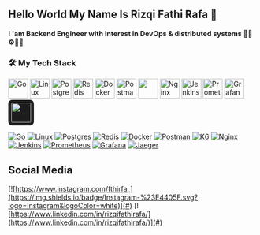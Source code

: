 ## Hello World My Name Is Rizqi Fathi Rafa 👋

**I 'am Backend Engineer with interest in DevOps & distributed systems 👨‍💻⚙🔧🌐**

<!--
**R4P8/R4P8** is a ✨ _special_ ✨ repository because its `README.md` (this file) appears on your GitHub profile.


Here are some ideas to get you started:

- 🔭 I’m currently working on ...
- 🌱 I’m currently learning ...
- 👯 I’m looking to collaborate on ...
- 🤔 I’m looking for help with ...
- 💬 Ask me about ...
- 📫 How to reach me: ...
- 😄 Pronouns: ...
- ⚡ Fun fact: ...
-->

### 🛠️ My Tech Stack

<img src="https://skillicons.dev/icons?i=go" width="40" alt="Go"/> <img src="https://skillicons.dev/icons?i=linux" width="40" alt="Linux"/> <img src="https://skillicons.dev/icons?i=postgres" width="40" alt="PostgreSQL"/> <img src="https://skillicons.dev/icons?i=redis" width="40" alt="Redis"/> <img src="https://skillicons.dev/icons?i=docker" width="40" alt="Docker"/> <img src="https://skillicons.dev/icons?i=postman" width="40" alt="Postman"/> <img height="40" src="https://cdn.simpleicons.org/k6?viewbox=auto" /> <img src="https://skillicons.dev/icons?i=nginx" width="40" alt="Nginx"/> <img src="https://skillicons.dev/icons?i=jenkins" width="40" alt="Jenkins"/> <img src="https://skillicons.dev/icons?i=prometheus" width="40" alt="Prometheus"/> <img src="https://skillicons.dev/icons?i=grafana" width="40" alt="Grafana"/> <img src="https://www.jaegertracing.io/img/jaeger-icon-reverse-color.svg" width="40" alt="Jaeger" style="background-color:#1e1e1e; padding:6px; border-radius:8px;" />

[![Go](https://img.shields.io/badge/Go-%2300ADD8.svg?&logo=go&logoColor=white)](#) [![Linux](https://img.shields.io/badge/Linux-FCC624?logo=linux&logoColor=black)](#) [![Postgres](https://img.shields.io/badge/Postgres-%23316192.svg?logo=postgresql&logoColor=white)](#) [![Redis](https://img.shields.io/badge/Redis-%23DD0031.svg?logo=redis&logoColor=white)](#)  [![Docker](https://img.shields.io/badge/Docker-2496ED?logo=docker&logoColor=fff)](#) [![Postman](https://img.shields.io/badge/Postman-FF6C37?logo=postman&logoColor=white)](#) [![K6](https://img.shields.io/badge/K6-7D64FF?logo=k6&logoColor=white)](#) [![Nginx](https://img.shields.io/badge/Nginx-009639?logo=nginx&logoColor=white)](#)  [![Jenkins](https://img.shields.io/badge/Jenkins-D24939?logo=jenkins&logoColor=white)](#) [![Prometheus](https://img.shields.io/badge/Prometheus-E6522C?logo=prometheus&logoColor=white)](#) [![Grafana](https://img.shields.io/badge/Grafana-F46800?logo=grafana&logoColor=white)](#) [![Jaeger](https://img.shields.io/badge/Jaeger-000000?logo=jaeger&logoColor=white)](#)


## Social Media

[![https://www.instagram.com/fthirfa_](https://img.shields.io/badge/Instagram-%23E4405F.svg?logo=Instagram&logoColor=white)](#) [![https://www.linkedin.com/in/rizqifathirafa/](https://www.linkedin.com/in/rizqifathirafa/)](#)


   


